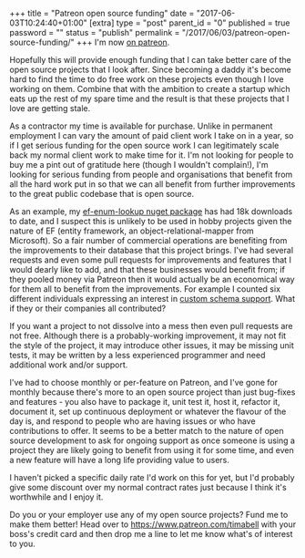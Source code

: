 +++
title = "Patreon open source funding"
date = "2017-06-03T10:24:40+01:00"
[extra]
type = "post"
parent_id = "0"
published = true
password = ""
status = "publish"
permalink = "/2017/06/03/patreon-open-source-funding/"
+++
I'm now [on patreon](https://www.patreon.com/timabell).

Hopefully this will provide enough funding that I can take better care of the open source projects that I look after. Since becoming a daddy it's become hard to find the time to do free work on these projects even though I love working on them. Combine that with the ambition to create a startup which eats up the rest of my spare time and the result is that these projects that I love are getting stale.

As a contractor my time is available for purchase. Unlike in permanent employment I can vary the amount of paid client work I take on in a year, so if I get serious funding for the open source work I can legitimately scale back my normal client work to make time for it. I'm not looking for people to buy me a pint out of gratitude here (though I wouldn't complain!), I'm looking for serious funding from people and organisations that benefit from all the hard work put in so that we can all benefit from further improvements to the great public codebase that is open source.

As an example, my [ef-enum-lookup nuget package](https://www.nuget.org/packages/ef-enum-to-lookup) has had 18k downloads to date, and I suspect this is unlikely to be used in hobby projects given the nature of EF (entity framework, an object-relational-mapper from Microsoft). So a fair number of commercial operations are benefiting from the improvements to their database that this project brings. I've had several requests and even some pull requests for improvements and features that I would dearly like to add, and that these businesses would benefit from; if they pooled money via Patreon then it would actually be an economical way for them all to benefit from the improvements. For example I counted six different individuals expressing an interest in [custom schema support](https://github.com/timabell/ef-enum-to-lookup/issues/1). What if they or their companies all contributed?

If you want a project to not dissolve into a mess then even pull requests are not free. Although there is a probably-working improvement, it may not fit the style of the project, it may introduce other issues, it may be missing unit tests, it may be written by a less experienced programmer and need additional work and/or support.

I've had to choose monthly or per-feature on Patreon, and I've gone for monthly because there's more to an open source project than just bug-fixes and features - you also have to package it, unit test it, host it, refactor it, document it, set up continuous deployment or whatever the flavour of the day is, and respond to people who are having issues or who have contributions to offer. It seems to be a better match to the nature of open source development to ask for ongoing support as once someone is using a project they are likely going to benefit from using it for some time, and even a new feature will have a long life providing value to users.

I haven't picked a specific daily rate I'd work on this for yet, but I'd probably give some discount over my normal contract rates just because I think it's worthwhile and I enjoy it.

Do you or your employer use any of my open source projects? Fund me to make them better! Head over to <https://www.patreon.com/timabell> with your boss's credit card and then drop me a line to let me know what's of interest to you.
